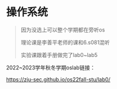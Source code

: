 # 操作系统
> 因为没选上可以整个学期都在旁听os
> 
> 理论课是李善平老师的课和6.s081混听
> 
> 实验课跟着手册做完了lab0\~lab5

2022~2023学年秋冬学期oslab链接：

https://zju-sec.github.io/os22fall-stu/lab0/

